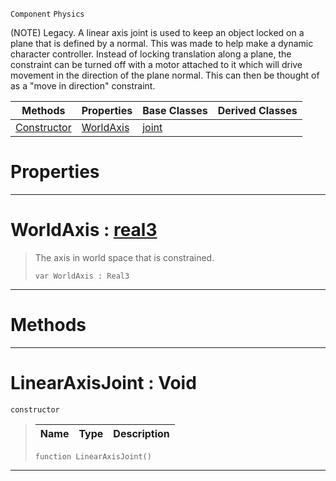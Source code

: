  `Component` `Physics`



(NOTE) Legacy. A linear axis joint is used to keep an object locked on a plane that is defined by a normal. This was made to help make a dynamic character controller. Instead of locking translation along a plane, the constraint can be turned off with a motor attached to it which will drive movement in the direction of the plane normal. This can then be thought of as a "move in direction" constraint.

|Methods|Properties|Base Classes|Derived Classes|
|---|---|---|---|
|[ Constructor](linearaxisjoint.md#linearaxisjoint-void)|[ WorldAxis](linearaxisjoint.md#worldaxis-zilch-engine-do)|[joint](joint.md)| |


 #  Properties


---  
 #  WorldAxis : [real3](../nada_base_types/real3.md)

> The axis in world space that is constrained.
> ``` lang=cpp, name=Nada
> var WorldAxis : Real3


---  
 #  Methods


---  
 #  LinearAxisJoint : Void

 `constructor`

> 
> |Name|Type|Description|
> |---|---|---|
> ``` lang=cpp, name=Nada
> function LinearAxisJoint()
> ``` 


---  
 

 